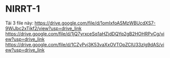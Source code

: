 # NIRRT-1
Tải 3 file này: https://drive.google.com/file/d/1omIxfoASMzWBUcdXS7-9WiJbc2xTikf2/view?usp=drive_link
https://drive.google.com/file/d/1jQ7yrxceSq1aHZjdDQYq2gB2HOHRPvCg/view?usp=drive_link
https://drive.google.com/file/d/1CZyPvj3K53vaXxOVTOpZCIU33zIg9dAS/view?usp=drive_link
